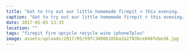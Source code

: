 ```yaml
---
title: "Got to try out our little homemade firepit 🔥 this evening.       thanks @adamjrhoward for the old washing machine drum!"
caption: "Got to try out our little homemade firepit 🔥 this evening.       thanks @adamjrhoward for the old washing machine drum!"
date: 2017-05-03 13:33
location: ""
tags: "firepit fire upcycle recycle wine iphone7plus"
image: assets/uploads/2017/05/59fc34006105ba3a27036ce048febe38.jpg
---
```

